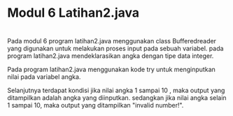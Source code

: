 # Modul 6 Latihan2.java
#

Pada modul 6 program latihan2.java menggunakan class Bufferedreader yang digunakan untuk melakukan proses input pada sebuah variabel. 
pada program latihan2.java mendeklarasikan angka dengan tipe data integer. 

Pada program latihan2.java menggunakan kode try untuk menginputkan nilai pada variabel angka.

Selanjutnya terdapat kondisi jika nilai angka 1 sampai 10 , maka output yang ditampilkan adalah angka yang diinputkan. sedangkan jika nilai angka selain 1 sampai 10, maka output yang ditampilkan "invalid number!".